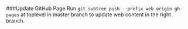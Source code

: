 ###Update GitHub Page
Run `git subtree push --prefix web origin gh-pages` at toplevel in master branch to update web content in the right branch.